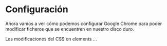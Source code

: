 # Configuración

Ahora vamos a ver cómo podemos configurar Google Chrome para poder modificar ficheros que se encuentren en nuestro disco duro.

Las modificaciones del CSS en elements ...